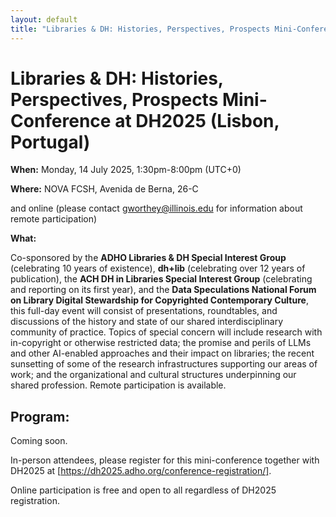 ```yaml
---
layout: default
title: "Libraries & DH: Histories, Perspectives, Prospects Mini-Conference at DH2025"
---
```

# Libraries & DH: Histories, Perspectives, Prospects Mini-Conference at DH2025 (Lisbon, Portugal)

**When:** Monday, 14 July 2025, 1:30pm-8:00pm (UTC+0) 

**Where:** NOVA FCSH, Avenida de Berna, 26-C

and online (please contact <gworthey@illinois.edu> for information about remote participation)

**What:**

Co-sponsored by the **ADHO Libraries & DH Special Interest Group** (celebrating 10 years of existence), **dh+lib** (celebrating over 12 years of publication), the **ACH DH in Libraries Special Interest Group** (celebrating and reporting on its first year), and the **Data Speculations National Forum on Library Digital Stewardship for Copyrighted Contemporary Culture**, this full-day event will consist of presentations, roundtables, and discussions of the history and state of our shared interdisciplinary community of practice.  Topics of special concern will include research with in-copyright or otherwise restricted data; the promise and perils of LLMs and other AI-enabled approaches and their impact on libraries; the recent sunsetting of some of the research infrastructures supporting our areas of work; and the organizational and cultural structures underpinning our shared profession. Remote participation is available. 


## Program:

Coming soon.

In-person attendees, please register for this mini-conference together with DH2025 at [https://dh2025.adho.org/conference-registration/].

Online participation is free and open to all regardless of DH2025 registration.
